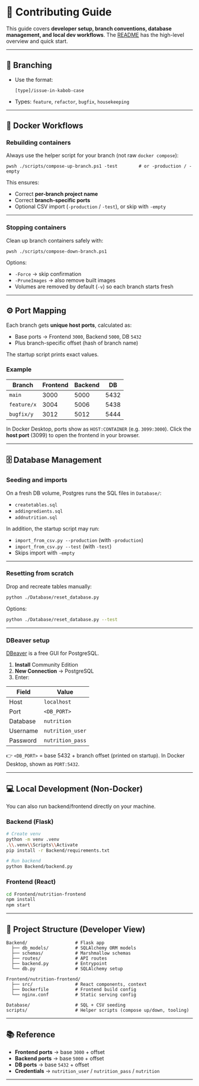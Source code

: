 # 🤝 Contributing Guide

This guide covers **developer setup, branch conventions, database management, and local dev workflows**.
The [README](README.md) has the high-level overview and quick start.

---

## 🔀 Branching

* Use the format:

  ```
  [type]/issue-in-kabob-case
  ```
* Types: `feature`, `refactor`, `bugfix`, `housekeeping`

---

## 🐳 Docker Workflows

### Rebuilding containers

Always use the helper script for your branch (not raw `docker compose`):

```pwsh
pwsh ./scripts/compose-up-branch.ps1 -test        # or -production / -empty
```

This ensures:

* Correct **per-branch project name**
* Correct **branch-specific ports**
* Optional CSV import (`-production` / `-test`), or skip with `-empty`

---

### Stopping containers

Clean up branch containers safely with:

```pwsh
pwsh ./scripts/compose-down-branch.ps1
```

Options:

* `-Force` → skip confirmation
* `-PruneImages` → also remove built images
* Volumes are removed by default (`-v`) so each branch starts fresh

---

## ⚙️ Port Mapping

Each branch gets **unique host ports**, calculated as:

* Base ports → Frontend `3000`, Backend `5000`, DB `5432`
* Plus branch-specific offset (hash of branch name)

The startup script prints exact values.

### Example

| Branch      | Frontend | Backend | DB   |
| ----------- | -------- | ------- | ---- |
| `main`      | 3000     | 5000    | 5432 |
| `feature/x` | 3004     | 5006    | 5438 |
| `bugfix/y`  | 3012     | 5012    | 5444 |

In Docker Desktop, ports show as `HOST:CONTAINER` (e.g. `3099:3000`).
Click the **host port** (3099) to open the frontend in your browser.

---

## 🗄️ Database Management

### Seeding and imports

On a fresh DB volume, Postgres runs the SQL files in `Database/`:

* `createtables.sql`
* `addingredients.sql`
* `addnutrition.sql`

In addition, the startup script may run:

* `import_from_csv.py --production` (with `-production`)
* `import_from_csv.py --test` (with `-test`)
* Skips import with `-empty`

---

### Resetting from scratch

Drop and recreate tables manually:

```bash
python ./Database/reset_database.py
```

Options:

```bash
python ./Database/reset_database.py --test
```

---

### DBeaver setup

[DBeaver](https://dbeaver.io/download/) is a free GUI for PostgreSQL.

1. **Install** Community Edition
2. **New Connection** → PostgreSQL
3. Enter:

| Field    | Value            |
| -------- | ---------------- |
| Host     | `localhost`      |
| Port     | `<DB_PORT>`      |
| Database | `nutrition`      |
| Username | `nutrition_user` |
| Password | `nutrition_pass` |

👉 `<DB_PORT>` = base 5432 + branch offset (printed on startup).
In Docker Desktop, shown as `PORT:5432`.

---

## 💻 Local Development (Non-Docker)

You can also run backend/frontend directly on your machine.

### Backend (Flask)

```bash
# Create venv
python -m venv .venv
.\\.venv\\Scripts\\Activate
pip install -r Backend/requirements.txt

# Run backend
python Backend/backend.py
```

### Frontend (React)

```bash
cd Frontend/nutrition-frontend
npm install
npm start
```

---

## 🧩 Project Structure (Developer View)

```
Backend/                  # Flask app
  ├── db_models/          # SQLAlchemy ORM models
  ├── schemas/            # Marshmallow schemas
  ├── routes/             # API routes
  ├── backend.py          # Entrypoint
  └── db.py               # SQLAlchemy setup

Frontend/nutrition-frontend/
  ├── src/                # React components, context
  ├── Dockerfile          # Frontend build config
  └── nginx.conf          # Static serving config

Database/                 # SQL + CSV seeding
scripts/                  # Helper scripts (compose up/down, tooling)
```

---

## 📚 Reference

* **Frontend ports** → base `3000` + offset
* **Backend ports** → base `5000` + offset
* **DB ports** → base `5432` + offset
* **Credentials** → `nutrition_user` / `nutrition_pass` / `nutrition`

---